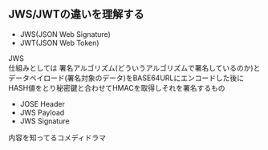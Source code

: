## JWS/JWTの違いを理解する
- JWS(JSON Web Signature)
- JWT(JSON Web Token)

JWS<br>
仕組みとしては
署名アルゴリズム(どういうアルゴリズムで署名しているのか)とデータペイロード(署名対象のデータ)をBASE64URLにエンコードした後にHASH値をとり秘密鍵と合わせてHMACを取得しそれを署名するもの
- JOSE Header
- JWS Payload
- JWS Signature

内容を知ってるコメディドラマ